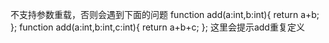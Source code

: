 不支持参数重载，否则会遇到下面的问题
function add(a:int,b:int){
    return a+b;
};
function add(a:int,b:int,c:int){
    return a+b+c;
};
这里会提示add重复定义